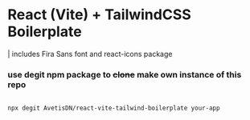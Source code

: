 # React (Vite) + TailwindCSS Boilerplate
| includes Fira Sans font and react-icons package


### use <b>degit</b> npm package to <s>clone</s> make own instance of this repo 

<code>
npx degit AvetisDN/react-vite-tailwind-boilerplate your-app
</code>